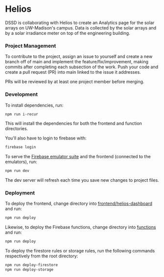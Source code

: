 # Helios

DSSD is collaborating with Helios to create an Analytics page for the solar arrays on UW-Madison's campus. Data is collected by the solar arrays and by a solar irradiance meter on top of the engineering building.

### Project Management

To contribute to the project, assign an issue to yourself and create a new branch off of main and implement the feature/fix/improvement, making commits after completing each subsection of the work. Push your code and create a pull request (PR) into main linked to the issue it addresses.

PRs will be reviewed by at least one project member before merging.

### Development

To install dependencies, run:
```bash
npm run i-recur
```
This will install the dependencies for both the frontend and function directories.

You'll also have to login to firebase with:
```bash
firebase login
```

To serve the [Firebase emulator suite](https://firebase.google.com/docs/emulator-suite) and the frontend (connected to the emulators), run:
```bash
npm run dev
```
The dev server will refresh each time you save new changes to project files.

### Deployment

To deploy the frontend, change directory into [frontend/helios-dashboard](frontend/helios-dashboard) and run:
```bash
npm run deploy
```

Likewise, to deploy the Firebase functions, change directory into [functions](functions) and run:
```bash
npm run deploy
```

To deploy the firestore rules or storage rules, run the following commands respectively from the root directory:
```bash
npm run deploy-firestore
npm run deploy-storage
```
